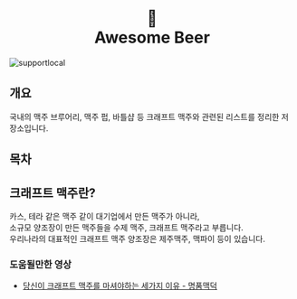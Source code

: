 <h1 align="center">
    🍻
    <br> Awesome Beer 
</h1>

![supportlocal](.support_local.jpg)

## 개요
국내의 맥주 브루어리, 맥주 펍, 바틀샵 등
크래프트 맥주와 관련된 리스트를 정리한 저장소입니다. 

## 목차


## 크래프트 맥주란?
카스, 테라 같은 맥주 같이 대기업에서 만든 맥주가 아니라,  
소규모 양조장이 만든 맥주들을 수제 맥주, 크래프트 맥주라고 부릅니다.  
우리나라의 대표적인 크래프트 맥주 양조장은 제주맥주, 맥파이 등이 있습니다.
  


### 도움될만한 영상 
- [당신이 크래프트 맥주를 마셔야하는 세가지 이유 - 명품맥덕](https://www.youtube.com/watch?v=ZVZMk7Iyt9k)